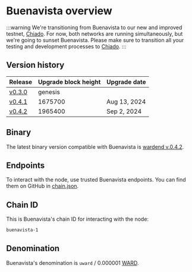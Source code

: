 ﻿---
sidebar_position: 1
---

# Buenavista overview

:::warning
We're transitioning from Buenavista to our new and improved testnet, [Chiado](../chiado-testnet/chiado-overview). For now, both networks are running simultaneously, but we're going to sunset Buenavista. Please make sure to transition all your testing and development processes to [Chiado](../chiado-testnet/join-chiado).
:::

## Version history

| Release                                                                         | Upgrade block height | Upgrade date |
| ------------------------------------------------------------------------------- | -------------------- | ------------ |
| [v0.3.0](https://github.com/warden-protocol/wardenprotocol/releases/tag/v0.3.0) | genesis              |              |
| [v0.4.1](https://github.com/warden-protocol/wardenprotocol/releases/tag/v0.4.1) | 1675700              | Aug 13, 2024 |
| [v0.4.2](https://github.com/warden-protocol/wardenprotocol/releases/tag/v0.4.2) | 1965400              | Sep 2, 2024  |

## Binary

The latest binary version compatible with Buenavista is [wardend v.0.4.2](https://github.com/warden-protocol/wardenprotocol/releases/tag/v0.4.2).

## Endpoints

To interact with the node, use trusted Buenavista endpoints. You can find them on GitHub in [chain.json](https://github.com/warden-protocol/networks/tree/main/testnets/buenavista/chain.json).

## Chain ID

This is Buenavista's chain ID for interacting with the node:

```bash
buenavista-1
```

## Denomination

Buenavista's denomination is `uward` / 0.000001 [WARD](/tokens/ward-token/ward).


